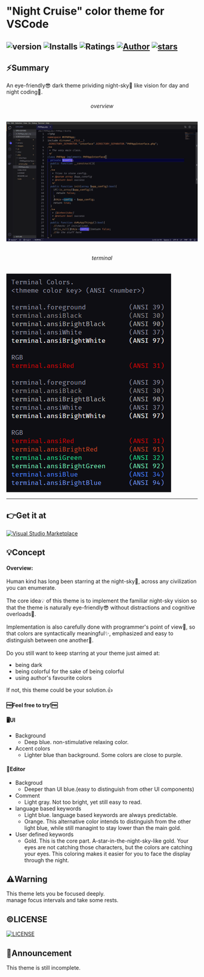 # "Night Cruise" color theme for VSCode
   ![version](https://img.shields.io/github/package-json/v/AC34/VSCode-Night-Cruise?color=4744e7&style=flat-square)
   ![Installs](https://vsmarketplacebadge.apphb.com/installs/AC34.vscode-night-cruise.svg?style=flat-square&color=4744e7&logo=Visual-Studio-Code)
   ![Ratings](https://vsmarketplacebadge.apphb.com/rating-short/AC34.vscode-night-cruise.svg?style=flat-square&color=4744e7&logo=Visual-Studio-Code)
   [![Author](https://img.shields.io/badge/author-AC34-4744e7?style=flat-square&logo=github)](https://github.com/AC34)
   [![stars](https://img.shields.io/github/stars/AC34/VSCode-Night-Cruise?style=flat-square&logo=github&color=4744e7)](https://github.com/AC34?tab=stars)
---
## ⚡Summary 
  An eye-friendly😎 dark theme prividing night-sky🌟 like vision for day and night coding🤘.
<h6 style="text-align:center">overview<h6>
<img src="images/screenshot.png">
<h6 style="text-align:center">terminal</h6>
<img src="images/terminal_colors.png">

---

## 👉Get it at 
   [![Visual Studio Marketplace](https://img.shields.io/badge/Visual%20Studio%20Marketplace-Night%20Cruise-4744e7?style=flat-square&logo=Visual-Studio-Code)](https://marketplace.visualstudio.com/items?itemName=AC34.vscode-night-cruise)

## 💡Concept
####  Overview:
 Human kind has long been starring at the night-sky🌙, across any civilization you can enumerate.<br><br>
 The core idea💡 of this theme is to implement the familiar night-sky vision so that the theme is naturally eye-friendly😎 without distractions and cognitive overloads🧠.<br><br>
 Implementation is also carefully done with programmer's point of view🤖, so that colors are syntactically meaningful✨, emphasized and easy to distinguish between one another🚥.<br><br>
 Do you still want to keep starring at your theme just aimed at:
  - being dark
  - being colorful for the sake of being colorful
  - using author's favourite colors

 If not, this theme could be your solution.👍<br><br>
 **🆓Feel free to try!🆓**

#### 🖥️UI
   - Background
     - Deep blue. non-stimulative relaxing color.
   - Accent colors
     - Lighter blue than background. Some colors are close to purple.

#### 📓Editor
   - Backgroud
      - Deeper than UI blue.(easy to distinguish from other UI components)
   - Comment
      - Light gray. Not too bright, yet still easy to read.
   - language based keywords
      - Light blue.  language based keywords are always predictable.
      - Orange. This alternative color intends to distinguish from the other light blue, while still managint to stay lower than the main gold.
   - User defined keywords
      - Gold. This is the core part. A-star-in-the-night-sky-like gold. Your eyes are not catching those characters, but the colors are catching your eyes. This coloring makes it easier for you to face the display through the night.

## ⚠️Warning
This theme lets you be focused deeply.<br>
manage focus intervals and take some rests.

## ©️LICENSE
   [![LICENSE](https://img.shields.io/github/license/AC34/VSCode-Night-Cruise?style=flat-square&color=4744e7)](/LICENSE)

## 💬Announcement
This theme is still incomplete.
